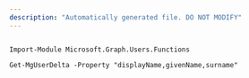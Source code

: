 ```yaml
---
description: "Automatically generated file. DO NOT MODIFY"
---
```


```powershellv2

Import-Module Microsoft.Graph.Users.Functions

Get-MgUserDelta -Property "displayName,givenName,surname" 

```